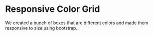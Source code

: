 Responsive Color Grid
====================

We created a bunch of boxes that are different colors and made them responsive to size using bootstrap.